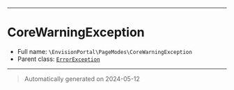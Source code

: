 ***

# CoreWarningException





* Full name: `\EnvisionPortal\PageModes\CoreWarningException`
* Parent class: [`ErrorException`](../../ErrorException.md)






***
> Automatically generated on 2024-05-12
